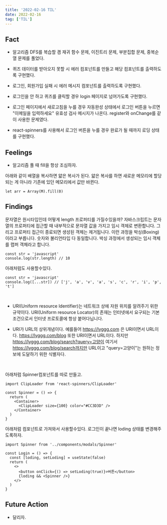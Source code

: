 ```yaml
---
title: '2022-02-16 TIL'
date: 2022-02-16
tag: ['TIL']
---
```


## Fact

- 알고리즘 DFS를 복습할 겸 재귀 함수 문제, 이진트리 문제, 부분집합 문제, 중복순열 문제를 풀었다.

- 퀴즈 데이터를 받아오지 못할 시 에러 컴포넌트를 만들고 해당 컴포넌트를 출력하도록 구현했다.

- 로그인, 회원가입 실패 시 에러 메시지 컴포넌트를 출력하도록 구현했다.

- 로그인을 안 하고 퀴즈를 클릭할 경우 login 페이지로 넘어가도록 구현했다.

- 로그인 페이지에서 새로고침을 누를 경우 자동완성 상태에서 로그인 버튼을 누르면 &quot;이메일을 입력하세요&quot; 유효성 검사 메시지가 나온다. register와 onChange를 같이 사용한 문제였다.

- react-spinners를 사용해서 로그인 버튼을 누를 경우 완료가 될 때까지 로딩 상태를 구현했다.

## Feelings

- 알고리즘 풀 때 fill을 항상 조심하자.

아래와 같이 배열을 복사하면 얇은 복사가 된다. 얇은 복사를 하면 새로운 메모리에 할당되는 게 아니라 기존에 있던 메모리에서 값만 바뀐다.

```tsx
let arr = Array(M).fill(0)
```

## Findings

문자열은 원시타입인데 어떻게 length 프로퍼티를 가질수있을까? 자바스크립트는 문자열의 프로퍼티에 접근할 때 내부적으로 문자열 값을 가지고 임시 객체로 변환합니다. 그리고 프로퍼티 접근이 종료되면 생성된 객체는 제거됩니다. 이런 과정을 박싱(Boxing)이라고 부릅니다. 숫자와 불리언타입 다 동일합니다. 박싱 과정에서 생성되는 임시 객체를 랩퍼 객체라고 합니다.

```tsx
const str = 'javascript'
console.log(str.length) // 10
```

아래처럼도 사용할수있다.

```tsx
const str = 'javascript'
console.log([...str]) // ['j', 'a', 'v', 'a', 's', 'c', 'r', 'i', 'p', 't']
```

<br/>

- URI(Uniform resource ldentifier)는 네트워크 상에 자원 위치를 알려주기 위한 규약이다. URI(Uniform resource Locator)의 존재는 인터넷에서 요구되는 기본 조건으로서 인터넷 프로토콜에 항상 붙어다닙니다.

- URI가 URL의 상위개념이다. 예를들어 https://lyggg.com 은 URI이면서 URL이다. https://lyggg.com/blog 또한 URI이면서 URL이다. 하지만 https://lyggg.com/blog/search?query=고양이
  여기서 https://lyggg.com/blog/search까지만 URL이고 "query=고양이"는 원하는 정보에 도달하기 위한 식별자다.

<br/>

아래처럼 Spinner컴포넌트를 따로 만들고.

```tsx
import ClipLoader from 'react-spinners/ClipLoader'

const Spinner = () => {
  return (
    <Container>
      <ClipLoader size={100} color="#CC3D3D" />
    </Container>
  )
}
```

아래처럼 컴포넌트로 가져와서 사용할수있다. 로그인이 끝나면 loding 상태를 변경해주도록하자.

```tsx
import Spinner from '../components/modals/Spinner'

const Login = () => {
  const [loding, setLoding] = useState(false)
  return (
    <>
      <button onClick={() => setLoding(true)}>버튼</button>
      {loding && <Spinner />}
    </>
  )
}
```

## Future Action

- 달리자.
